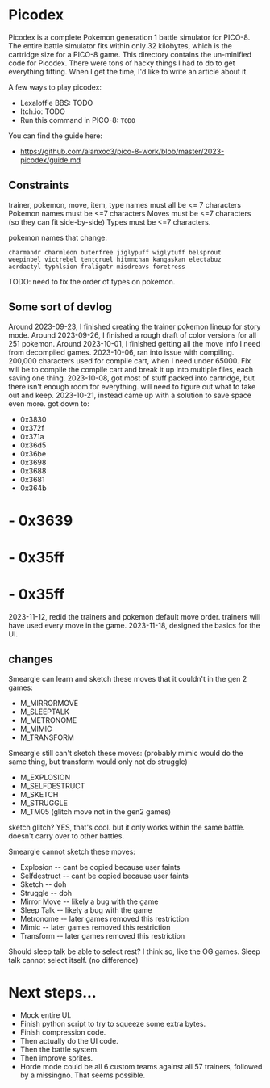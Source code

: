# Picodex
Picodex is a complete Pokemon generation 1 battle simulator for PICO-8. The entire battle simulator fits within only 32 kilobytes, which is the cartridge size for a PICO-8 game. This directory contains the un-minified code for Picodex.
There were tons of hacky things I had to do to get everything fitting. When I get the time, I'd like to write an article about it.

A few ways to play picodex:
- Lexaloffle BBS: TODO
- Itch.io: TODO
- Run this command in PICO-8: `TODO`

You can find the guide here:
- https://github.com/alanxoc3/pico-8-work/blob/master/2023-picodex/guide.md

## Constraints
trainer, pokemon, move, item, type names must all be <= 7 characters
Pokemon names must be <=7 characters
Moves must be <=7 characters (so they can fit side-by-side)
Types must be <=7 characters.

pokemon names that change:

    charmandr charmleon buterfree jiglypuff wiglytuff belsprout
    weepinbel victrebel tentcruel hitmnchan kangaskan electabuz
    aerdactyl typhlsion fraligatr misdreavs foretress

TODO: need to fix the order of types on pokemon.

## Some sort of devlog
Around 2023-09-23, I finished creating the trainer pokemon lineup for story mode.
Around 2023-09-26, I finished a rough draft of color versions for all 251 pokemon.
Around 2023-10-01, I finished getting all the move info I need from decompiled games.
2023-10-06, ran into issue with compiling. 200,000 characters used for compile cart, when I need under 65000. Fix will be to compile the compile cart and break it up into multiple files, each saving one thing.
2023-10-08, got most of stuff packed into cartridge, but there isn't enough room for everything. will need to figure out what to take out and keep.
2023-10-21, instead came up with a solution to save space even more. got down to:
  - 0x3830
  - 0x372f
  - 0x371a
  - 0x36d5
  - 0x36be
  - 0x3698
  - 0x3688
  - 0x3681
  - 0x364b
  # - 0x3639
  # - 0x35ff
  # - 0x35ff

2023-11-12, redid the trainers and pokemon default move order. trainers will have used every move in the game.
2023-11-18, designed the basics for the UI.

## changes
Smeargle can learn and sketch these moves that it couldn't in the gen 2 games:
- M_MIRRORMOVE
- M_SLEEPTALK
- M_METRONOME
- M_MIMIC
- M_TRANSFORM

Smeargle still can't sketch these moves: (probably mimic would do the same thing, but transform would only not do struggle)
- M_EXPLOSION
- M_SELFDESTRUCT
- M_SKETCH
- M_STRUGGLE
- M_TM05 (glitch move not in the gen2 games)

sketch glitch? YES, that's cool. but it only works within the same battle. doesn't carry over to other battles.

Smeargle cannot sketch these moves:
- Explosion    -- cant be copied because user faints
- Selfdestruct -- cant be copied because user faints
- Sketch       -- doh
- Struggle     -- doh
- Mirror Move  -- likely a bug with the game
- Sleep Talk   -- likely a bug with the game
- Metronome    -- later games removed this restriction
- Mimic        -- later games removed this restriction
- Transform    -- later games removed this restriction

Should sleep talk be able to select rest? I think so, like the OG games. Sleep talk cannot select itself. (no difference)

# Next steps...
- Mock entire UI.
- Finish python script to try to squeeze some extra bytes.
- Finish compression code.
- Then actually do the UI code.
- Then the battle system.
- Then improve sprites.
- Horde mode could be all 6 custom teams against all 57 trainers, followed by a missingno. That seems possible.
